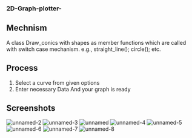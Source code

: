### 2D-Graph-plotter-
## Mechnism
A class Draw_conics with shapes as member functions which are called with switch case mechanism.
e.g.,
straight_line();
circle();  etc.
## Process
1) Select a curve from given options
2) Enter necessary Data
And your graph is ready
## Screenshots
![unnamed-2](https://user-images.githubusercontent.com/41751718/55095745-aacc7a80-50de-11e9-85a4-83612f34cf06.png)
![unnamed-3](https://user-images.githubusercontent.com/41751718/55095746-aacc7a80-50de-11e9-98b9-a3680eae044c.png)
![unnamed](https://user-images.githubusercontent.com/41751718/55095747-ab651100-50de-11e9-80a3-5f5596395f28.png)
![unnamed-4](https://user-images.githubusercontent.com/41751718/55095749-abfda780-50de-11e9-9306-1adac05bdd20.png)
![unnamed-5](https://user-images.githubusercontent.com/41751718/55095750-abfda780-50de-11e9-8f55-110121b8e67b.png)
![unnamed-6](https://user-images.githubusercontent.com/41751718/55095751-ac963e00-50de-11e9-8f5d-b261931ef206.png)
![unnamed-7](https://user-images.githubusercontent.com/41751718/55095752-ac963e00-50de-11e9-8149-dbcd95b764f9.png)
![unnamed-8](https://user-images.githubusercontent.com/41751718/55095754-ad2ed480-50de-11e9-8439-febff5101320.png)

